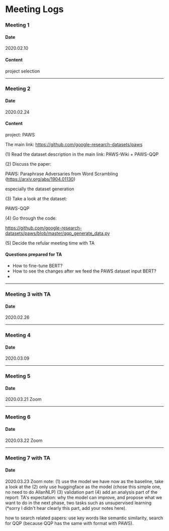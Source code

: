 # Meeting Logs


### Meeting 1

#### Date
2020.02.10

#### Content
project selection

------
### Meeting 2
#### Date 
2020.02.24

#### Content
project: PAWS

The main link: https://github.com/google-research-datasets/paws

(1) Read the dataset description in the main link: PAWS-Wiki + PAWS-QQP

(2) Discuss the paper:  

PAWS: Paraphrase Adversaries from Word Scrambling (https://arxiv.org/abs/1904.01130)

especially the dataset generation

(3) Take a look at the dataset:  

PAWS-QQP

(4) Go through the code:  

https://github.com/google-research-datasets/paws/blob/master/qqp_generate_data.py

(5) Decide the refular meeting time with TA

#### Questions prepared for TA

* How to fine-tune BERT? 
* How to see the changes after we feed the PAWS dataset input BERT?
* 

------
### Meeting 3 with TA
#### Date 
2020.02.26


------
### Meeting 4 
#### Date 
2020.03.09


------
### Meeting 5 
#### Date 
2020.03.21
Zoom

------
### Meeting 6 
#### Date 
2020.03.22
Zoom

------
### Meeting 7 with TA 
#### Date 
2020.03.23
Zoom
note:
(1) use the model we have now as the baseline, take a look at the 
(2) only use huggingface as the model (chose this simple one, no need to do AllanNLP)
(3) validation part
(4) add an analysis part of the report: TA's expectation: why the model can improve, and propose what we want to do in the next phase, two tasks such as unsupervised learning (*sorry I didn't hear clearly this part, add your notes here).


how to search related papers:
use key words like semantic similarity, 
search for QQP (because QQP has the same with format with PAWS).

